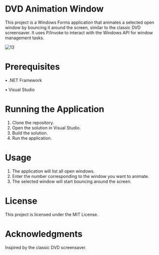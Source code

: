# DVD Animation Window
This project is a Windows Forms application that animates a selected open window by bouncing it around the screen, similar to the classic DVD screensaver. It uses P/Invoke to interact with the Windows API for window management tasks.

![13](https://github.com/user-attachments/assets/5f45249c-d767-4057-b7e3-fadeeddf0314)

# Prerequisites
•	.NET Framework

•	Visual Studio

# Running the Application
1.	Clone the repository.
2.	Open the solution in Visual Studio.
3.	Build the solution.
4.	Run the application.
   
# Usage
1.	The application will list all open windows.
2.	Enter the number corresponding to the window you want to animate.
3.	The selected window will start bouncing around the screen.

# License
This project is licensed under the MIT License.

# Acknowledgments
Inspired by the classic DVD screensaver.
